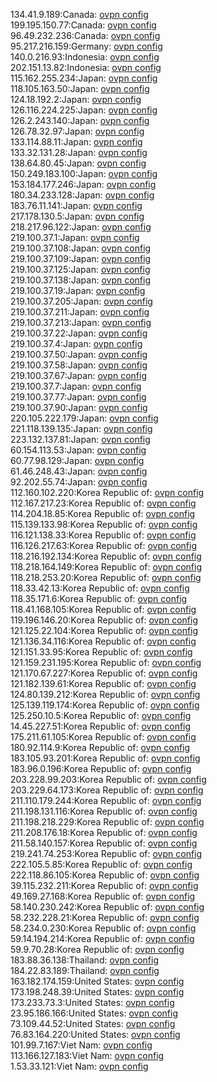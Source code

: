 134.41.9.189:Canada: [ovpn config](vpn/134_41_9_189.ovpn)  
199.195.150.77:Canada: [ovpn config](vpn/199_195_150_77.ovpn)  
96.49.232.236:Canada: [ovpn config](vpn/96_49_232_236.ovpn)  
95.217.216.159:Germany: [ovpn config](vpn/95_217_216_159.ovpn)  
140.0.216.93:Indonesia: [ovpn config](vpn/140_0_216_93.ovpn)  
202.151.13.82:Indonesia: [ovpn config](vpn/202_151_13_82.ovpn)  
115.162.255.234:Japan: [ovpn config](vpn/115_162_255_234.ovpn)  
118.105.163.50:Japan: [ovpn config](vpn/118_105_163_50.ovpn)  
124.18.192.2:Japan: [ovpn config](vpn/124_18_192_2.ovpn)  
126.116.224.225:Japan: [ovpn config](vpn/126_116_224_225.ovpn)  
126.2.243.140:Japan: [ovpn config](vpn/126_2_243_140.ovpn)  
126.78.32.97:Japan: [ovpn config](vpn/126_78_32_97.ovpn)  
133.114.88.11:Japan: [ovpn config](vpn/133_114_88_11.ovpn)  
133.32.131.28:Japan: [ovpn config](vpn/133_32_131_28.ovpn)  
138.64.80.45:Japan: [ovpn config](vpn/138_64_80_45.ovpn)  
150.249.183.100:Japan: [ovpn config](vpn/150_249_183_100.ovpn)  
153.184.177.246:Japan: [ovpn config](vpn/153_184_177_246.ovpn)  
180.34.233.128:Japan: [ovpn config](vpn/180_34_233_128.ovpn)  
183.76.11.141:Japan: [ovpn config](vpn/183_76_11_141.ovpn)  
217.178.130.5:Japan: [ovpn config](vpn/217_178_130_5.ovpn)  
218.217.96.122:Japan: [ovpn config](vpn/218_217_96_122.ovpn)  
219.100.37.1:Japan: [ovpn config](vpn/219_100_37_1.ovpn)  
219.100.37.108:Japan: [ovpn config](vpn/219_100_37_108.ovpn)  
219.100.37.109:Japan: [ovpn config](vpn/219_100_37_109.ovpn)  
219.100.37.125:Japan: [ovpn config](vpn/219_100_37_125.ovpn)  
219.100.37.138:Japan: [ovpn config](vpn/219_100_37_138.ovpn)  
219.100.37.19:Japan: [ovpn config](vpn/219_100_37_19.ovpn)  
219.100.37.205:Japan: [ovpn config](vpn/219_100_37_205.ovpn)  
219.100.37.211:Japan: [ovpn config](vpn/219_100_37_211.ovpn)  
219.100.37.213:Japan: [ovpn config](vpn/219_100_37_213.ovpn)  
219.100.37.22:Japan: [ovpn config](vpn/219_100_37_22.ovpn)  
219.100.37.4:Japan: [ovpn config](vpn/219_100_37_4.ovpn)  
219.100.37.50:Japan: [ovpn config](vpn/219_100_37_50.ovpn)  
219.100.37.58:Japan: [ovpn config](vpn/219_100_37_58.ovpn)  
219.100.37.67:Japan: [ovpn config](vpn/219_100_37_67.ovpn)  
219.100.37.7:Japan: [ovpn config](vpn/219_100_37_7.ovpn)  
219.100.37.77:Japan: [ovpn config](vpn/219_100_37_77.ovpn)  
219.100.37.90:Japan: [ovpn config](vpn/219_100_37_90.ovpn)  
220.105.222.179:Japan: [ovpn config](vpn/220_105_222_179.ovpn)  
221.118.139.135:Japan: [ovpn config](vpn/221_118_139_135.ovpn)  
223.132.137.81:Japan: [ovpn config](vpn/223_132_137_81.ovpn)  
60.154.113.53:Japan: [ovpn config](vpn/60_154_113_53.ovpn)  
60.77.98.129:Japan: [ovpn config](vpn/60_77_98_129.ovpn)  
61.46.248.43:Japan: [ovpn config](vpn/61_46_248_43.ovpn)  
92.202.55.74:Japan: [ovpn config](vpn/92_202_55_74.ovpn)  
112.160.102.220:Korea Republic of: [ovpn config](vpn/112_160_102_220.ovpn)  
112.167.217.23:Korea Republic of: [ovpn config](vpn/112_167_217_23.ovpn)  
114.204.18.85:Korea Republic of: [ovpn config](vpn/114_204_18_85.ovpn)  
115.139.133.98:Korea Republic of: [ovpn config](vpn/115_139_133_98.ovpn)  
116.121.138.33:Korea Republic of: [ovpn config](vpn/116_121_138_33.ovpn)  
116.126.217.63:Korea Republic of: [ovpn config](vpn/116_126_217_63.ovpn)  
118.216.192.134:Korea Republic of: [ovpn config](vpn/118_216_192_134.ovpn)  
118.218.164.149:Korea Republic of: [ovpn config](vpn/118_218_164_149.ovpn)  
118.218.253.20:Korea Republic of: [ovpn config](vpn/118_218_253_20.ovpn)  
118.33.42.13:Korea Republic of: [ovpn config](vpn/118_33_42_13.ovpn)  
118.35.171.6:Korea Republic of: [ovpn config](vpn/118_35_171_6.ovpn)  
118.41.168.105:Korea Republic of: [ovpn config](vpn/118_41_168_105.ovpn)  
119.196.146.20:Korea Republic of: [ovpn config](vpn/119_196_146_20.ovpn)  
121.125.22.104:Korea Republic of: [ovpn config](vpn/121_125_22_104.ovpn)  
121.136.34.116:Korea Republic of: [ovpn config](vpn/121_136_34_116.ovpn)  
121.151.33.95:Korea Republic of: [ovpn config](vpn/121_151_33_95.ovpn)  
121.159.231.195:Korea Republic of: [ovpn config](vpn/121_159_231_195.ovpn)  
121.170.67.227:Korea Republic of: [ovpn config](vpn/121_170_67_227.ovpn)  
121.182.139.61:Korea Republic of: [ovpn config](vpn/121_182_139_61.ovpn)  
124.80.139.212:Korea Republic of: [ovpn config](vpn/124_80_139_212.ovpn)  
125.139.119.174:Korea Republic of: [ovpn config](vpn/125_139_119_174.ovpn)  
125.250.10.5:Korea Republic of: [ovpn config](vpn/125_250_10_5.ovpn)  
14.45.227.51:Korea Republic of: [ovpn config](vpn/14_45_227_51.ovpn)  
175.211.61.105:Korea Republic of: [ovpn config](vpn/175_211_61_105.ovpn)  
180.92.114.9:Korea Republic of: [ovpn config](vpn/180_92_114_9.ovpn)  
183.105.93.201:Korea Republic of: [ovpn config](vpn/183_105_93_201.ovpn)  
183.96.0.196:Korea Republic of: [ovpn config](vpn/183_96_0_196.ovpn)  
203.228.99.203:Korea Republic of: [ovpn config](vpn/203_228_99_203.ovpn)  
203.229.64.173:Korea Republic of: [ovpn config](vpn/203_229_64_173.ovpn)  
211.110.179.244:Korea Republic of: [ovpn config](vpn/211_110_179_244.ovpn)  
211.198.131.116:Korea Republic of: [ovpn config](vpn/211_198_131_116.ovpn)  
211.198.218.229:Korea Republic of: [ovpn config](vpn/211_198_218_229.ovpn)  
211.208.176.18:Korea Republic of: [ovpn config](vpn/211_208_176_18.ovpn)  
211.58.140.157:Korea Republic of: [ovpn config](vpn/211_58_140_157.ovpn)  
219.241.74.253:Korea Republic of: [ovpn config](vpn/219_241_74_253.ovpn)  
222.105.5.85:Korea Republic of: [ovpn config](vpn/222_105_5_85.ovpn)  
222.118.86.105:Korea Republic of: [ovpn config](vpn/222_118_86_105.ovpn)  
39.115.232.211:Korea Republic of: [ovpn config](vpn/39_115_232_211.ovpn)  
49.169.27.168:Korea Republic of: [ovpn config](vpn/49_169_27_168.ovpn)  
58.140.230.242:Korea Republic of: [ovpn config](vpn/58_140_230_242.ovpn)  
58.232.228.21:Korea Republic of: [ovpn config](vpn/58_232_228_21.ovpn)  
58.234.0.230:Korea Republic of: [ovpn config](vpn/58_234_0_230.ovpn)  
59.14.194.214:Korea Republic of: [ovpn config](vpn/59_14_194_214.ovpn)  
59.9.70.28:Korea Republic of: [ovpn config](vpn/59_9_70_28.ovpn)  
183.88.36.138:Thailand: [ovpn config](vpn/183_88_36_138.ovpn)  
184.22.83.189:Thailand: [ovpn config](vpn/184_22_83_189.ovpn)  
163.182.174.159:United States: [ovpn config](vpn/163_182_174_159.ovpn)  
173.198.248.39:United States: [ovpn config](vpn/173_198_248_39.ovpn)  
173.233.73.3:United States: [ovpn config](vpn/173_233_73_3.ovpn)  
23.95.186.166:United States: [ovpn config](vpn/23_95_186_166.ovpn)  
73.109.44.52:United States: [ovpn config](vpn/73_109_44_52.ovpn)  
76.83.164.220:United States: [ovpn config](vpn/76_83_164_220.ovpn)  
101.99.7.167:Viet Nam: [ovpn config](vpn/101_99_7_167.ovpn)  
113.166.127.183:Viet Nam: [ovpn config](vpn/113_166_127_183.ovpn)  
1.53.33.121:Viet Nam: [ovpn config](vpn/1_53_33_121.ovpn)  
